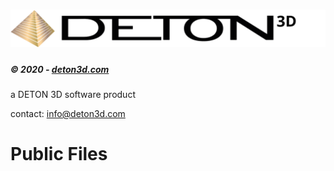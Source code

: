 # [<img src="https://raw.githubusercontent.com/deton3d/public-files/master/images/logo/deton-logo.svg" />](https://deton3d.com)
##### © 2020 - [deton3d.com](https://deton3d.com) 
a DETON 3D software product

contact: [info@deton3d.com](moritz.petzka@deton3d.com])

# Public Files
